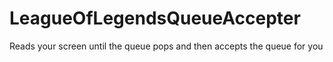 # LeagueOfLegendsQueueAccepter
Reads your screen until the queue pops and then accepts the queue for you

